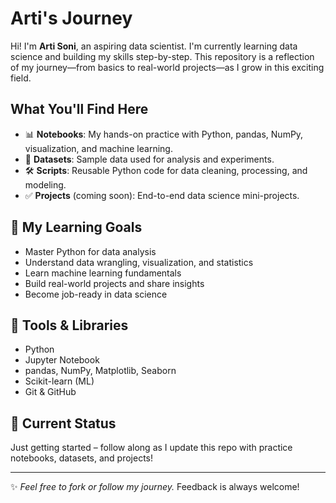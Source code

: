 # Arti's Journey 

Hi! I'm **Arti Soni**, an aspiring data scientist. I'm currently learning data science and building my skills step-by-step. This repository is a reflection of my journey—from basics to real-world projects—as I grow in this exciting field.

## What You'll Find Here

- 📊 **Notebooks**: My hands-on practice with Python, pandas, NumPy, visualization, and machine learning.
- 📁 **Datasets**: Sample data used for analysis and experiments.
- 🛠️ **Scripts**: Reusable Python code for data cleaning, processing, and modeling.
- ✅ **Projects** (coming soon): End-to-end data science mini-projects.

## 🎯 My Learning Goals

- Master Python for data analysis
- Understand data wrangling, visualization, and statistics
- Learn machine learning fundamentals
- Build real-world projects and share insights
- Become job-ready in data science

## 🧰 Tools & Libraries

- Python
- Jupyter Notebook
- pandas, NumPy, Matplotlib, Seaborn
- Scikit-learn (ML)
- Git & GitHub

## 🌱 Current Status

Just getting started – follow along as I update this repo with practice notebooks, datasets, and projects!

---

✨ _Feel free to fork or follow my journey._ Feedback is always welcome!
